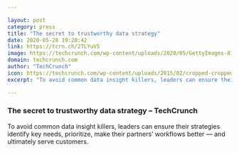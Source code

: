 ```yaml
---

layout: post
category: press
title: "The secret to trustworthy data strategy"
date: 2020-05-28 19:20:42
link: https://tcrn.ch/2TLYuV5
image: https://techcrunch.com/wp-content/uploads/2020/05/GettyImages-816813558.jpg?w=600
domain: techcrunch.com
author: "TechCrunch"
icon: https://techcrunch.com/wp-content/uploads/2015/02/cropped-cropped-favicon-gradient.png?w=180
excerpt: "To avoid common data insight killers, leaders can ensure their strategies identify key needs, prioritize, make their partners’ workflows better — and ultimately serve customers."

---
```


### The secret to trustworthy data strategy – TechCrunch

To avoid common data insight killers, leaders can ensure their strategies identify key needs, prioritize, make their partners’ workflows better — and ultimately serve customers.